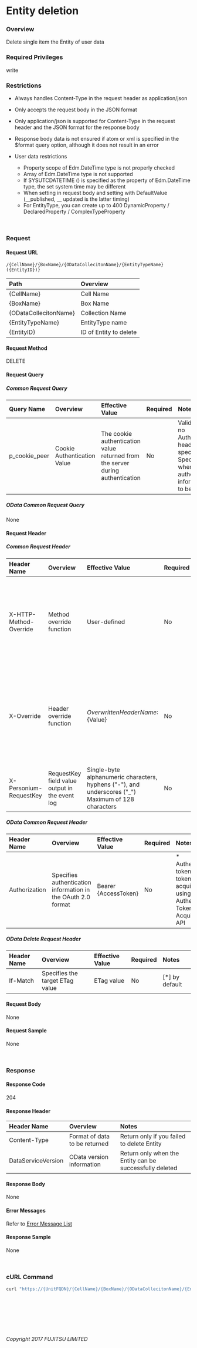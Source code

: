 # Entity deletion

### Overview

Delete single item the Entity of user data

### Required Privileges

write

### Restrictions

* Always handles Content-Type in the request header as application/json
* Only accepts the request body in the JSON format
* Only application/json is supported for Content-Type in the request header and the JSON format for the response body
* Response body data is not ensured if atom or xml is specified in the $format query option, although it does not result in an error
* User data restrictions

    * Property scope of Edm.DateTime type is not properly checked
    * Array of Edm.DateTime type is not supported
    * If SYSUTCDATETIME () is specified as the property of Edm.DateTime type, the set system time may be different
    * When setting in request body and setting with DefaultValue (__published, __ updated is the latter timing)
    * For EntityType, you can create up to 400 DynamicProperty / DeclaredProperty / ComplexTypeProperty

<br>

### Request

#### Request URL

```
/{CellName}/{BoxName}/{ODataCollecitonName}/{EntityTypeName}({EntityID})}
```

| Path<br>                  | Overview<br>               |
|:-- |:-- |
| {CellName}<br>            | Cell Name<br>              |
| {BoxName}<br>             | Box Name<br>               |
| {ODataCollecitonName}<br> | Collection Name<br>        |
| {EntityTypeName}<br>      | EntityType name<br>        |
| {EntityID}<br>            | ID of Entity to delete<br> |

#### Request Method

DELETE

#### Request Query

##### Common Request Query

| Query Name<br>    | Overview<br>                    | Effective Value<br>                                                                | Required<br> | Notes<br>                                                                                                                |
|:-- |:-- |:-- |:-- |:-- |
| p_cookie_peer<br> | Cookie Authentication Value<br> | The cookie authentication value returned from the server during authentication<br> | No<br>       | Valid only if no Authorization header specified<br>Specify this when cookie authentication information is to be used<br> |

##### OData Common Request Query

None

#### Request Header

##### Common Request Header

| Header Name<br>            | Overview<br>                                       | Effective Value<br>                                                                                        | Required<br> | Notes<br>                                                                                                                    |
|:-- |:-- |:-- |:-- |:-- |
| X-HTTP-Method-Override<br> | Method override function<br>                       | User-defined<br>                                                                                           | No<br>       | Specifying this value in a request with the POST method indicates that the specified value is used as the method<br>         |
| X-Override<br>             | Header override function<br>                       | ${OverwrittenHeaderName}:${Value}<br>                                                                      | No<br>       | The normal HTTP header value is overwritten. Specify multiple X-Override headers for the overwriting of multiple headers<br> |
| X-Personium-RequestKey<br> | RequestKey field value output in the event log<br> | Single-byte alphanumeric characters, hyphens ("-"), and underscores ("_")<br>Maximum of 128 characters<br> | No<br>       | Supported in V 1.1.7 and later<br>                                                                                           |

##### OData Common Request Header

| Header Name<br>   | Overview<br>                                                     | Effective Value<br>      | Required<br> | Notes<br>                                                                                          |
|:-- |:-- |:-- |:-- |:-- |
| Authorization<br> | Specifies authentication information in the OAuth 2.0 format<br> | Bearer {AccessToken}<br> | No<br>       | * Authentication tokens are the tokens acquired using the Authentication Token Acquisition API<br> |

##### OData Delete Request Header

| Header Name<br> | Overview<br>                        | Effective Value<br> | Required<br> | Notes<br>          |
|:-- |:-- |:-- |:-- |:-- |
| If-Match<br>    | Specifies the target ETag value<br> | ETag value<br>      | No<br>       | [*] by default<br> |

#### Request Body

None

#### Request Sample

None

<br>

### Response

#### Response Code

204

#### Response Header

| Header Name<br>        | Overview<br>                      | Notes<br>                                                   |
|:-- |:-- |:-- |
| Content-Type<br>       | Format of data to be returned<br> | Return only if you failed to delete Entity<br>              |
| DataServiceVersion<br> | OData version information<br>     | Return only when the Entity can be successfully deleted<br> |

#### Response Body

None

#### Error Messages

Refer to [Error Message List](004_Error_Messages.html)

#### Response Sample

None

<br>

### cURL Command

```sh
curl "https://{UnitFQDN}/{CellName}/{BoxName}/{ODataCollecitonName}/{EntityTypeName}('{EntityID}')" -X DELETE -i -H 'Authorization: Bearer {AccessToken}' -H 'Accept: application/json'
```

<br><br><br><br><br>

###### Copyright 2017 FUJITSU LIMITED